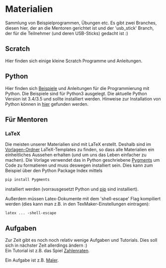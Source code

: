 # Materialien
Sammlung von Beispielprogrammen, Übungen etc. Es gibt zwei Branches, diesen hier,
 der an die Mentoren gerichtet ist und der 'usb_stick' Branch, der für die Teilnehmer (und deren USB-Sticks) gedacht ist :)

## Scratch
Hier finden sich einige kleine Scratch Programme und Anleitungen.

## Python  
Hier finden sich [Beispiele][bsp] und Anleitungen für die Programmierung mit Python. Die Beispiele sind für Python3 ausgelegt. Die aktuelle Python Version ist 3.4/3.5 und sollte installiert werden.
Hinweise zur Installation von Python können in [hier][python_install] gefunden werden.


## Für Mentoren

### LaTeX
Die meisten unserer Materialien sind mit LaTeX erstellt. Deshalb sind im [Vorlagen-Ordner][vorlagen] LaTeX-Templates zu finden,
 so dass alle Materialien ein einheitliches Aussehen erhalten (und um uns das Leben einfacher zu machen).
Die Vorlage verwendet das in Python geschriebene [Pygments](http://pygments.org/) um Code zu formatieren und muss deswegen installiert sein. Dies kann zum Beispiel über den Python Package Index mittels
```python
pip install Pygments
```
installiert werden (vorrausgesetzt Python und [pip](https://pip.pypa.io/en/latest/installing.html) sind installiert).  

Außerdem müssen Latex-Dokumente mit dem 'shell-escape' Flag kompiliert werden (dies kann man z.B. in den TexMaker-Einstellungen eintragen):
```
latex ... -shell-escape
```


## Aufgaben
Zur Zeit gibt es noch noch relativ wenige Aufgaben und Tutorials. Dies soll sich in nächster Zeit allerdings ändern :)  
Ein Tutorial ist z.B. das Spiel [Zahlenraten](z_raten).  

Ein Aufgabe ist z.B. [Maler][maler].


[python_install]: https://github.com/coderdojoka/Materialien/raw/master/Installation/installation_python.pdf
[vorlagen]: https://github.com/coderdojoka/Materialien/raw/master/Vorlagen
[bsp]: https://github.com/coderdojoka/Materialien/raw/master/Python/Beispiele
[z_raten]: https://github.com/coderdojoka/Materialien/raw/master//Python/Grundlagen/Aufgaben/Zahlenraten/zahlenraten.pdf
[maler]: https://github.com/coderdojoka/Materialien/raw/master/Python/Fortschritte/Aufgaben/maler.pdf
